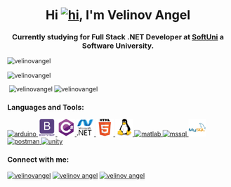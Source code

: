 <h1 align="center">Hi <a target="_blank" rel="noopener noreferrer" href="https://user-images.githubusercontent.com/1303154/88677602-1635ba80-d120-11ea-84d8-d263ba5fc3c0.gif"><img src="https://user-images.githubusercontent.com/1303154/88677602-1635ba80-d120-11ea-84d8-d263ba5fc3c0.gif" width="28px" alt="hi" style="max-width:100%;"></a>, I'm Velinov Angel</h1>
<h3 align="center">Currently studying for Full Stack .NET Developer at <a href="https://softuni.bg/" title="Softuni">SoftUni</a> a Software University.</h3>

<p align="left"> <img src="https://komarev.com/ghpvc/?username=velinovangel&label=Profile%20views&color=0e75b6&style=flat" alt="velinovangel" /> </p>


<p><img align="center" src="https://github-readme-stats.vercel.app/api/top-langs?username=velinovangel&show_icons=true&theme=dark&title_color=ff0000&text_color=ff0000&hide_border=true&locale=en&layout=compact" alt="velinovangel" /></p>


<p>&nbsp;<img height="140" src="https://github-readme-stats.vercel.app/api?username=velinovangel&show_icons=true&theme=dark&title_color=ff0000&text_color=ff0000&locale=en" alt="velinovangel" />
<img height="140" src="https://github-readme-streak-stats.herokuapp.com/?user=velinovangel&theme=dark" alt="velinovangel" /></p>


  
<h3 align="left">Languages and Tools:</h3>
<p align="left"> <a href="https://www.arduino.cc/" target="_blank"> <img src="https://cdn.worldvectorlogo.com/logos/arduino-1.svg" alt="arduino" width="40" height="40"/> </a> <a href="https://getbootstrap.com" target="_blank"> <img src="https://raw.githubusercontent.com/devicons/devicon/master/icons/bootstrap/bootstrap-plain-wordmark.svg" alt="bootstrap" width="40" height="40"/> </a> <a href="https://www.w3schools.com/cs/" target="_blank"> <img src="https://raw.githubusercontent.com/devicons/devicon/master/icons/csharp/csharp-original.svg" alt="csharp" width="40" height="40"/> </a> <a href="https://dotnet.microsoft.com/" target="_blank"> <img src="https://raw.githubusercontent.com/devicons/devicon/master/icons/dot-net/dot-net-original-wordmark.svg" alt="dotnet" width="40" height="40"/> </a> <a href="https://www.w3.org/html/" target="_blank"> <img src="https://raw.githubusercontent.com/devicons/devicon/master/icons/html5/html5-original-wordmark.svg" alt="html5" width="40" height="40"/> </a> <a href="https://www.linux.org/" target="_blank"> <img src="https://raw.githubusercontent.com/devicons/devicon/master/icons/linux/linux-original.svg" alt="linux" width="40" height="40"/> </a> <a href="https://www.mathworks.com/" target="_blank"> <img src="https://img.icons8.com/nolan/2x/matlab.png" alt="matlab" width="40" height="40"/> </a> <a href="https://www.microsoft.com/en-us/sql-server" target="_blank"> <img src="https://www.svgrepo.com/show/303229/microsoft-sql-server-logo.svg" alt="mssql" width="40" height="40"/> </a> <a href="https://www.mysql.com/" target="_blank"> <img src="https://raw.githubusercontent.com/devicons/devicon/master/icons/mysql/mysql-original-wordmark.svg" alt="mysql" width="40" height="40"/> </a> <a href="https://postman.com" target="_blank"> <img src="https://www.vectorlogo.zone/logos/getpostman/getpostman-icon.svg" alt="postman" width="40" height="40"/> </a> <a href="https://unity.com/" target="_blank"> <img src="https://www.vectorlogo.zone/logos/unity3d/unity3d-icon.svg" alt="unity" width="40" height="40"/> </a> </p>


<h3 align="left">Connect with me:</h3>
<p align="left">
<a href="https://twitter.com/velinovangel" target="blank"><img align="center" src="https://img.icons8.com/nolan/2x/twitter.png" alt="velinovangel" height="30" width="40" /></a>
<a href="https://www.linkedin.com/in/angel-velinov-56712210b/" target="blank"><img align="center" src="https://img.icons8.com/nolan/2x/linkedin.png" alt="velinov angel" height="30" width="40" /></a>
<a href="https://www.facebook.com/kakarum" target="blank"><img align="center" src="https://img.icons8.com/nolan/2x/facebook-new.png" alt="velinov angel" height="30" width="40" /></a>
</p>
